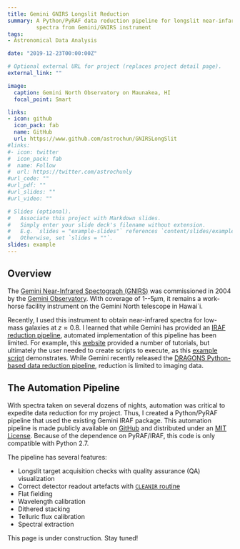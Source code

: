 ```yaml
---
title: Gemini GNIRS Longslit Reduction
summary: A Python/PyRAF data reduction pipeline for longslit near-infared
         spectra from Gemini/GNIRS instrument
tags:
- Astronomical Data Analysis

date: "2019-12-23T00:00:00Z"

# Optional external URL for project (replaces project detail page).
external_link: ""

image:
  caption: Gemini North Observatory on Maunakea, HI
  focal_point: Smart

links:
- icon: github
  icon_pack: fab
  name: GitHub
  url: https://www.github.com/astrochun/GNIRSLongSlit
#links:
#- icon: twitter
#  icon_pack: fab
#  name: Follow
#  url: https://twitter.com/astrochunly
#url_code: ""
#url_pdf: ""
#url_slides: ""
#url_video: ""

# Slides (optional).
#   Associate this project with Markdown slides.
#   Simply enter your slide deck's filename without extension.
#   E.g. `slides = "example-slides"` references `content/slides/example-slides.md`.
#   Otherwise, set `slides = ""`.
slides: example
---
```


## Overview

The [Gemini Near-Infrared Spectograph (GNIRS)](https://www.gemini.edu/sciops/instruments/gnirs/)
was commissioned in 2004 by the [Gemini Observatory](https://www.gemini.edu/).
With coverage of 1--5$\mu$m, it remains a work-horse facility instrument on
the Gemini North telescope in Hawai`i.

Recently, I used this instrument to obtain near-infrared spectra for low-mass
galaxies at $z\approx0.8$. I learned that while Gemini has provided an [IRAF
reduction pipeline](https://www.gemini.edu/node/11823), automated
implementation of this pipeline has been limited. For example, this
[website](https://www.gemini.edu/sciops/data-and-results/getting-started#gnirs)
provided a number of tutorials, but ultimately the user needed to create scripts
to execute, as this [example script](http://www.gemini.edu/sciops/data/IRAFdoc/gnirs_xd_example.cl)
demonstrates.  While Gemini recently released the [DRAGONS Python-based
data reduction pipeline](https://ascl.net/1811.002), reduction is limited
to imaging data.


## The Automation Pipeline

With spectra taken on several dozens of nights, automation was critical to
expedite data reduction for my project. Thus, I created a Python/PyRAF
pipeline that used the existing Gemini IRAF package. This automation pipeline
is made publicly available on [GitHub](https://github.com/astrochun/GNIRSLongSlit)
and distributed under an [MIT License](https://choosealicense.com/licenses/mit/).
Because of the dependence on PyRAF/IRAF, this code is only compatible with
Python 2.7.

The pipeline has several features:

- Longslit target acquisition checks with quality assurance (QA) visualization
- Correct detector readout artefacts with
  [`CLEANIR` routine](https://www.gemini.edu/sciops/instruments/niri/data-format-and-reduction/cleanir)
- Flat fielding
- Wavelength calibration
- Dithered stacking
- Telluric flux calibration
- Spectral extraction

This page is under construction. Stay tuned!
